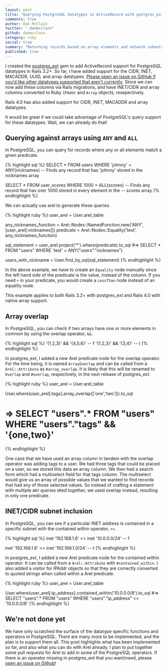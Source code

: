 ```yaml
---
layout: post
title: "Querying PostgreSQL datatypes in ActiveRecord with postgres_ext"
comments: true
author: Dan McClain
twitter: "_danmcclain"
github: danmcclain
category: ruby
social: true
summary: "Returning records based on array elements and network subnets"
published: true
---
```


I created the [postgres\_ext](https://github.com/dockyard/postgres_ext) gem to add ActiveRecord support for 
PostgreSQL datatypes in Rails 3.2+. So far, I have added support for
the CIDR, INET, MACADDR, UUID, and array datatypes. [Please open an issue on GitHub if you'd like other datatypes supported that aren't currently](https://github.com/dockyard/postgres_ext/issues).
Since we can now add these columns via Rails migrations, and have
INET/CIDR and array columns converted to Ruby `IPAddr` and `Array`
objects, resepectively.

Rails 4.0 has also added support for CIDR, INET, MACADDR and array
datatypes.

It would be great if we could take advantage of
PostgreSQL's query support for these datatypes. Wait, we can already do
that!

## Querying against arrays using `ANY` and `ALL`

In PostgreSQL, you can query for records where any or all elements match
a given predicate.

{% highlight sql %}
SELECT *
FROM users
WHERE 'johnny' = ANY(nicknames)
-- Finds any record that has 'johnny' stored in the nicknames array

SELECT *
FROM user_scores
WHERE 1000 > ALL(scores)
-- Finds any record that has over 1000 stored in every element in the
-- scores array
{% endhighlight %}

We can actually use arel to generate these queries.

{% highlight ruby %}
user_arel = User.arel_table

any_nicknames_function = Arel::Nodes::NamedFunction.new('ANY', [user_arel[:nicknames]])
predicate = Arel::Nodes::Equality('test', any_nicknames_function)

sql_statement = user_arel.project('*').where(predicate).to_sql
#=> SELECT * FROM \"users\" WHERE 'test' = ANY(\"users\".\"nicknames\")

users_with_nickname = User.find_by_sql(sql_statement)
{% endhighlight %}

In the above example, we have to create an `Equality` node manually
since the left hand side of the predicate is the value, instead of the
column. If you need `<` in your predicate, you would create a `LessThan`
node instead of an equality node.

This example applies to both Rails 3.2+ with postgres\_ext and Rails 4.0
with native array support.

## Array overlap

In PostgreSQL, you can check if two arrays have one or more elements in
common by using the overlap operator, `&&`.

{% highlight sql %}
'{1,2,3}' && '{4,5,6}'
-- f
'{1,2,3}' && '{3,4}'
-- t
{% endhighlight %}

In postgres\_ext, I added a new Arel predicate node for the 
overlap operator.  For the time being, it is named `ArrayOverlap`
and can be called from a `Arel::Attribute` as `#array_overlap`. It
is likely that this will be renamed to `Overlap` and `#overlap`,
respectively, in the next release of postgres\_ext.

{% highlight ruby %}
user_arel = User.arel_table

User.where(user_arel[:tags].array_overlap(['one','two'])).to_sql
# => SELECT \"users\".* FROM \"users\" WHERE \"users\".\"tags\" && '{one,two}'
{% endhighlight %}

One case that we have used an array column in tandem with the overlap
operator was adding tags to a user. We had three tags that could be
placed on a user, so we stored this data an array column. We then had a
search form which had a multiselect field for that tags column. The
multiselect would give us an array of possible values that we wanted to
find records that had any of those selected values. So instead of
crafting a statement with multiple `ANY` queries `OR`ed together, we
used overlap instead, resulting in only one predicate.

## INET/CIDR subnet inclusion

In PostgreSQL, you can see if a particular INET address is contained in
a specific subnet with the contained within operator, `<<`.

{% highlight sql %}
inet '192.168.1.6' << inet '10.0.0.0/24'
-- f

inet '192.168.1.6' << inet '192.168.1.0/24'
-- t
{% endhighlight %}

In postgres\_ext, I added a new Arel predicate node for the 
contained within operator. It can be called from a
`Arel::Attribute` with `#contained_within`. I also added a visitor for
IPAddr objects so that they are correctly converted to quoted strings
when called within a Arel predicate.

{% highlight ruby %}
user_arel = User.arel_table

User.where(user_arel[:ip_address].contained_within('10.0.0.0/8').to_sql
#=> SELECT \"users\".* FROM \"users\" WHERE \"users\".\"ip_address\" << '10.0.0.0/8'
{% endhighlight %}

## We're not done yet

We have only scratched the surface of the datatype specific functions
and operators in PostgreSQL. There are many more to be implemented, and
the plan is to support them all. This post highlights what has been
implemented so far, and also what you can do with Arel already. I plan
to put together some pull requests for Arel to add in some of the
PostgreSQL operators. If there is an operator missing in postgres\_ext
that you want/need, please [open an issue on
Github](https://github.com/dockyard/postgres_ext/issues?state=open)!
